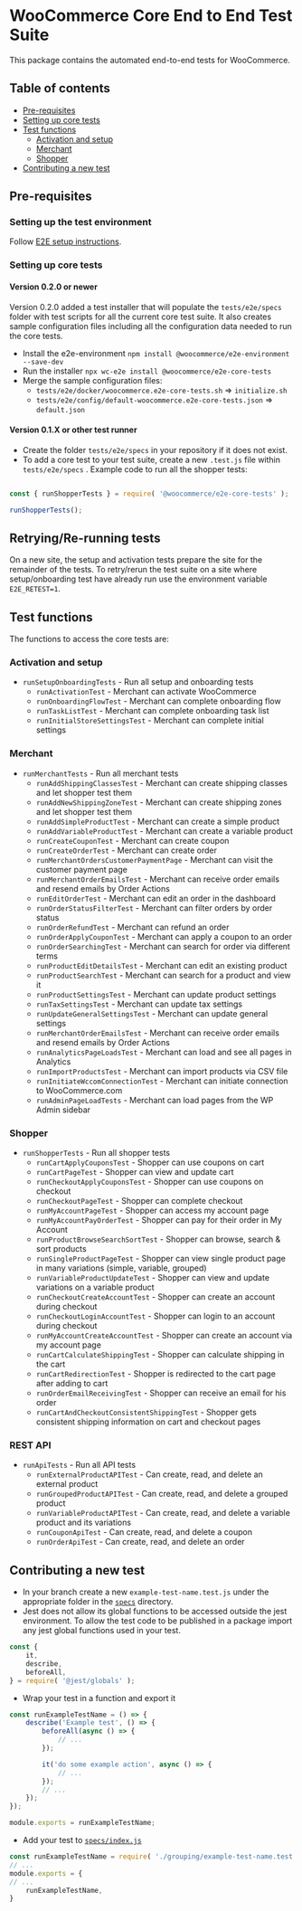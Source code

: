 # WooCommerce Core End to End Test Suite

This package contains the automated end-to-end tests for WooCommerce.

## Table of contents

- [Pre-requisites](#pre-requisites)
- [Setting up core tests](#setting-up-core-tests)
- [Test functions](#test-functions)
    - [Activation and setup](#activation-and-setup)
    - [Merchant](#merchant)
    - [Shopper](#shopper)
- [Contributing a new test](#contributing-a-new-test)

## Pre-requisites

### Setting up the test environment

Follow [E2E setup instructions](https://github.com/woocommerce/woocommerce/blob/trunk/plugins/woocommerce/tests/e2e/README.md).

### Setting up core tests

#### Version 0.2.0 or newer

Version 0.2.0 added a test installer that will populate the `tests/e2e/specs` folder with test scripts for all the current core test suite. It also creates sample configuration files including all the configuration data needed to run the core tests.

- Install the e2e-environment `npm install @woocommerce/e2e-environment --save-dev`
- Run the installer `npx wc-e2e install @woocommerce/e2e-core-tests`
- Merge the sample configuration files:
    - `tests/e2e/docker/woocommerce.e2e-core-tests.sh` => `initialize.sh`
    - `tests/e2e/config/default-woocommerce.e2e-core-tests.json` => `default.json`

#### Version 0.1.X or other test runner

- Create the folder `tests/e2e/specs` in your repository if it does not exist.
- To add a core test to your test suite, create a new `.test.js` file within `tests/e2e/specs` . Example code to run all the shopper tests:

```js

const { runShopperTests } = require( '@woocommerce/e2e-core-tests' );

runShopperTests();

```

## Retrying/Re-running tests

On a new site, the setup and activation tests prepare the site for the remainder of the tests. To retry/rerun the test suite on a site where setup/onboarding test have already run use the environment variable `E2E_RETEST=1`.


## Test functions

The functions to access the core tests are:

### Activation and setup

- `runSetupOnboardingTests` - Run all setup and onboarding tests
    - `runActivationTest` - Merchant can activate WooCommerce
    - `runOnboardingFlowTest` - Merchant can complete onboarding flow
    - `runTaskListTest` - Merchant can complete onboarding task list
    - `runInitialStoreSettingsTest` - Merchant can complete initial settings

### Merchant

- `runMerchantTests` - Run all merchant tests
    - `runAddShippingClassesTest` - Merchant can create shipping classes and let shopper test them
    - `runAddNewShippingZoneTest` - Merchant can create shipping zones and let shopper test them
    - `runAddSimpleProductTest` - Merchant can create a simple product
    - `runAddVariableProductTest` - Merchant can create a variable product
    - `runCreateCouponTest` - Merchant can create coupon
    - `runCreateOrderTest` - Merchant can create order
    - `runMerchantOrdersCustomerPaymentPage` - Merchant can visit the customer payment page
    - `runMerchantOrderEmailsTest` - Merchant can receive order emails and resend emails by Order Actions
    - `runEditOrderTest` - Merchant can edit an order in the dashboard
    - `runOrderStatusFilterTest` - Merchant can filter orders by order status
    - `runOrderRefundTest` - Merchant can refund an order
    - `runOrderApplyCouponTest` - Merchant can apply a coupon to an order
    - `runOrderSearchingTest` - Merchant can search for order via different terms
    - `runProductEditDetailsTest` - Merchant can edit an existing product
    - `runProductSearchTest` - Merchant can search for a product and view it
    - `runProductSettingsTest` - Merchant can update product settings
    - `runTaxSettingsTest` - Merchant can update tax settings
    - `runUpdateGeneralSettingsTest` - Merchant can update general settings
    - `runMerchantOrderEmailsTest` - Merchant can receive order emails and resend emails by Order Actions
    - `runAnalyticsPageLoadsTest` - Merchant can load and see all pages in Analytics
    - `runImportProductsTest` - Merchant can import products via CSV file
    - `runInitiateWccomConnectionTest` - Merchant can initiate connection to WooCommerce.com
    - `runAdminPageLoadTests` - Merchant can load pages from the WP Admin sidebar

### Shopper

- `runShopperTests` - Run all shopper tests
    - `runCartApplyCouponsTest` - Shopper can use coupons on cart
    - `runCartPageTest` - Shopper can view and update cart
    - `runCheckoutApplyCouponsTest` - Shopper can use coupons on checkout
    - `runCheckoutPageTest` - Shopper can complete checkout
    - `runMyAccountPageTest` - Shopper can access my account page
    - `runMyAccountPayOrderTest` - Shopper can pay for their order in My Account
    - `runProductBrowseSearchSortTest` - Shopper can browse, search & sort products
    - `runSingleProductPageTest` - Shopper can view single product page in many variations (simple, variable, grouped)
    - `runVariableProductUpdateTest` - Shopper can view and update variations on a variable product
    - `runCheckoutCreateAccountTest` - Shopper can create an account during checkout
    - `runCheckoutLoginAccountTest` - Shopper can login to an account during checkout
    - `runMyAccountCreateAccountTest` - Shopper can create an account via my account page
    - `runCartCalculateShippingTest` - Shopper can calculate shipping in the cart
    - `runCartRedirectionTest` - Shopper is redirected to the cart page after adding to cart
    - `runOrderEmailReceivingTest` - Shopper can receive an email for his order
    - `runCartAndCheckoutConsistentShippingTest` - Shopper gets consistent shipping information on cart and checkout pages

### REST API

- `runApiTests` - Run all API tests
    - `runExternalProductAPITest` - Can create, read, and delete an external product
    - `runGroupedProductAPITest` - Can create, read, and delete a grouped product
    - `runVariableProductAPITest` - Can create, read, and delete a variable product and its variations
    - `runCouponApiTest` - Can create, read, and delete a coupon
    - `runOrderApiTest` - Can create, read, and delete an order

## Contributing a new test

- In your branch create a new `example-test-name.test.js` under the appropriate folder in the [`specs`](specs) directory.
- Jest does not allow its global functions to be accessed outside the jest environment. To allow the test code to be published in a package import any jest global functions used in your test.

```js
const {
	it,
	describe,
	beforeAll,
} = require( '@jest/globals' );
```

- Wrap your test in a function and export it

```js
const runExampleTestName = () => {
	describe('Example test', () => {
		beforeAll(async () => {
			// ...
		});

		it('do some example action', async () => {
            // ...
		});
        // ...
    });
});

module.exports = runExampleTestName;
```

- Add your test to [`specs/index.js`](specs/index.js)

```js
const runExampleTestName = require( './grouping/example-test-name.test' );
// ...
module.exports = {
// ...
    runExampleTestName,
}
```
